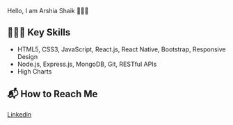 Hello, I am Arshia Shaik 🙋🏻‍♀️




## 👩🏻‍💻 Key Skills

- HTML5, CSS3, JavaScript, React.js, React Native, Bootstrap, Responsive Design
- Node.js, Express.js, MongoDB, Git, RESTful APIs
- High Charts

## 📬 How to Reach Me 

[Linkedin](www/linkedin.com/arshiashaik)



